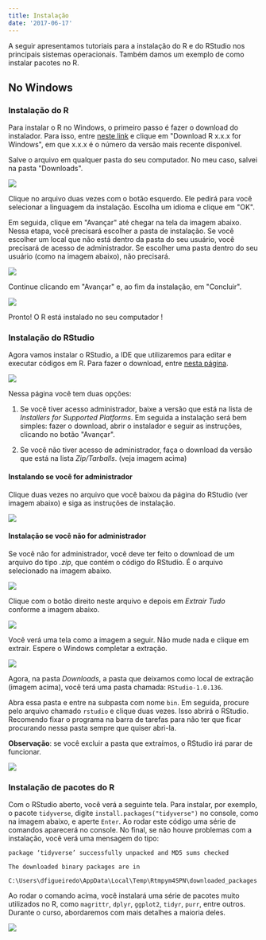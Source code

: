 ```yaml
---
title: Instalação
date: '2017-06-17'
---
```






A seguir apresentamos tutoriais para a instalação do R e do RStudio nos principais sistemas operacionais. Também damos um exemplo de como instalar pacotes no R.



## No Windows



### Instalação do R

Para instalar o R no Windows, o primeiro passo é fazer o download do instalador. Para isso, entre [neste link](https://cran.r-project.org/bin/windows/base/) e clique em 
"Download R x.x.x for Windows", em que x.x.x é o número da versão mais recente disponível.

Salve o arquivo em qualquer pasta do seu computador. No meu caso, salvei na pasta "Downloads".

![](img/01-r-salvo.PNG)

Clique no arquivo duas vezes com o botão esquerdo. Ele pedirá para você selecionar a linguagem da instalação. Escolha um idioma e clique em "OK".

Em seguida, clique em "Avançar" até chegar na tela da imagem abaixo. Nessa etapa, você precisará escolher a pasta de instalação. Se você escolher um local que não está dentro da pasta do seu usuário, você precisará de acesso de administrador. Se escolher uma pasta dentro do seu usuário (como na imagem abaixo), não precisará.

![](img/06-r-pasta.PNG)

Continue clicando em "Avançar" e, ao fim da instalação, em "Concluir".

![](img/09-conclusao.PNG)

Pronto! O R está instalado no seu computador  !

### Instalação do RStudio

Agora vamos instalar o RStudio, a IDE que utilizaremos para editar e executar códigos em R. Para fazer o download, entre [nesta página](https://www.rstudio.com/products/rstudio/download/).

![](img/rstudio-download-opt.PNG)

Nessa página você tem duas opções:

1. Se você tiver acesso administrador, baixe a versão que está na lista de *Installers for Supported Platforms*.  Em seguida a instalação
será bem simples: fazer o download, abrir o instalador e seguir as instruções, clicando no botão "Avançar". 

2. Se você não tiver acesso de administrador, faça o download da versão
que está na lista *Zip/Tarballs*. (veja imagem acima)

#### Instalando se você for administrador

Clique duas vezes no arquivo que você baixou da página do RStudio (ver imagem abaixo) e siga as instruções de instalação.

![](img/rstudio-instalador.PNG)

#### Instalação se você não for administrador

Se você não for administrador, você deve ter feito o download de um arquivo do tipo *.zip*, que contém o código do RStudio. É o arquivo selecionado na imagem abaixo.

![](img/rstudio-zip.PNG)

Clique com o botão direito neste arquivo e depois em *Extrair Tudo* conforme a imagem abaixo.

![](img/rstudio-extrair.png)

Você verá uma tela como a imagem a seguir. Não mude nada e clique em extrair. Espere o Windows completar a extração.

![](img/extrair-tudo-rstudio.PNG)

Agora, na pasta *Downloads*, a pasta que deixamos como local de extração (imagem acima), você terá uma pasta chamada: `RStudio-1.0.136`. 

Abra essa pasta e entre na subpasta com nome `bin`. Em seguida, procure pelo arquivo chamado `rstudio` e clique duas vezes. Isso abrirá o RStudio. Recomendo fixar o programa na barra de tarefas  para não ter que ficar procurando nessa pasta sempre que quiser abri-la. 

**Observação**: se você excluir a pasta que extraímos, o RStudio irá parar de funcionar.

![](img/rstudio-bin.PNG)

### Instalação de pacotes do R

Com o RStudio aberto, você verá a seguinte tela. Para instalar, por exemplo, o pacote `tidyverse`, digite `install.packages("tidyverse")` no console, como na imagem abaixo, e aperte `Enter`. Ao rodar este código uma série de comandos aparecerá no console. No final, se não houve problemas com a instalação, você verá uma mensagem do tipo:

```
package ‘tidyverse’ successfully unpacked and MD5 sums checked

The downloaded binary packages are in
	C:\Users\dfigueiredo\AppData\Local\Temp\Rtmpym4SPN\downloaded_packages
```

Ao rodar o comando acima, você instalará uma série de pacotes muito utilizados no R, como `magrittr`, `dplyr`, `ggplot2`, `tidyr`, `purr`, entre outros. Durante o curso, abordaremos com mais detalhes a maioria deles.

![](img/rstudio-tidyverse.PNG)







